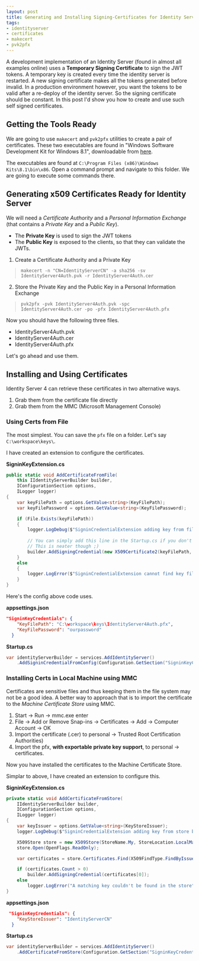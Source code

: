 ```yaml
---
layout: post
title: Generating and Installing Signing-Certificates for Identity Server
tags:
- identityserver
- certificates
- makecert
- pvk2pfx
---
```


A development implementation of an Identity Server (found in almost all examples online) uses a **Temporary Signing Certificate** to sign the JWT tokens. A temporary key is created every time the identity server is restarted. A new signing certificate makes all the tokens generated before invalid. In a production environment however, you want the tokens to be valid after a re-deploy of the identity server. So the signing certificate should be constant. In this post I'd show you how to create and use such self signed certificates.

## Getting the Tools Ready

We are going to use `makecert` and `pvk2pfx` utilities to create a pair of certificates. These two executables are found in "Windows Software Development Kit for Windows 8.1", downloadable from [here](https://developer.microsoft.com/en-us/windows/downloads/windows-8-1-sdk).

The executables are found at `C:\Program Files (x86)\Windows Kits\8.1\bin\x86`.
Open a command prompt and navigate to this folder. We are going to execute some commands there.

## Generating x509 Certificates Ready for Identity Server

We will need a *Certificate Authority* and a *Personal Information Exchange* (that contains a *Private Key* and a *Public Key*). 

- The **Private Key** is used to sign the JWT tokens
- The **Public Key** is exposed to the clients, so that they can validate the JWTs.

1. Create a Certificate Authority and a Private Key

> `makecert -n "CN=IdentityServerCN" -a sha256 -sv IdentityServer4Auth.pvk -r IdentityServer4Auth.cer`

2. Store the Private Key and the Public Key in a Personal Information Exchange

> `pvk2pfx -pvk IdentityServer4Auth.pvk -spc IdentityServer4Auth.cer -po -pfx IdentityServer4Auth.pfx`

Now you should have the following three files.

- IdentityServer4Auth.pvk
- IdentityServer4Auth.cer
- IdentityServer4Auth.pfx

Let's go ahead and use them. 

## Installing and Using Certificates

Identity Server 4 can retrieve these certificates in two alternative ways. 

1. Grab them from the certificate file directly
2. Grab them from the MMC (Microsoft Management Console)

### Using Certs from File

The most simplest. You can save the `pfx` file on a folder. Let's say `C:\workspace\keys\`.

I have created an extension to configure the certificates.

**SigninKeyExtension.cs**

```csharp 
public static void AddCertificateFromFile(
    this IIdentityServerBuilder builder, 
    IConfigurationSection options, 
    ILogger logger)
{
    var keyFilePath = options.GetValue<string>(KeyFilePath);
    var keyFilePassword = options.GetValue<string>(KeyFilePassword);

    if (File.Exists(keyFilePath))
    {
        logger.LogDebug($"SigninCredentialExtension adding key from file {keyFilePath}");
        
        // You can simply add this line in the Startup.cs if you don't want an extension. 
        // This is neater though ;)
        builder.AddSigningCredential(new X509Certificate2(keyFilePath, keyFilePassword));
    }
    else
    {
        logger.LogError($"SigninCredentialExtension cannot find key file {keyFilePath}");
    }
}
```

Here's the config above code uses.

**appsettings.json**

```json
"SigninKeyCredentials": {
    "KeyFilePath": "C:\workspace\keys\IdentityServer4Auth.pfx",
    "KeyFilePassword": "ourpassword"
  }
```

**Startup.cs**
```csharp
var identityServerBuilder = services.AddIdentityServer()
    .AddSigninCredentialFromConfig(Configuration.GetSection("SigninKeyCredentials"), Logger);
```

### Installing Certs in Local Machine using MMC

Certificates are sensitive files and thus keeping them in the file system may not be a good idea. A better way to approach that is to import the certificate to the *Machine Certificate Store* using MMC.

1. Start -> Run -> mmc.exe enter
2. File -> Add or Remove Snap-ins -> Certificates -> Add -> Computer Account -> OK
3. Import the certificate (.cer) to personal -> Trusted Root Certification Authorities)
4. Import the pfx, **with exportable private key support**, to personal -> certificates.

Now you have installed the certificates to the Machine Certificate Store.

Simplar to above, I have created an extension to configure this. 

**SigninKeyExtension.cs**

```csharp
private static void AddCertificateFromStore(
    IIdentityServerBuilder builder, 
    IConfigurationSection options, 
    ILogger logger)
{
    var keyIssuer = options.GetValue<string>(KeyStoreIssuer);
    logger.LogDebug($"SigninCredentialExtension adding key from store by {keyIssuer}");

    X509Store store = new X509Store(StoreName.My, StoreLocation.LocalMachine);
    store.Open(OpenFlags.ReadOnly);

    var certificates = store.Certificates.Find(X509FindType.FindByIssuerName, keyIssuer, true);

    if (certificates.Count > 0)
        builder.AddSigningCredential(certificates[0]);
    else
        logger.LogError("A matching key couldn't be found in the store");
}
```

**appsettings.json**

```json
 "SigninKeyCredentials": {
    "KeyStoreIssuer": "IdentityServerCN"
  }
```

**Startup.cs**

```csharp
var identityServerBuilder = services.AddIdentityServer()
    .AddCertificateFromStore(Configuration.GetSection("SigninKeyCredentials"), Logger);
```
